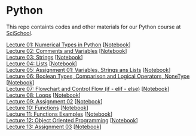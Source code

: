 # Python
This repo containts codes and other materials for our Python course at [SciSchool](https://scischool.ir/).

            
<a href="./Lecture-01-numerical-types-in-python.html">Lecture 01: Numerical Types in Python</a> [<a href="https://github.com/javadebadi/python-course/blob/master/Lecture-01-numerical-types-in-python.ipynb">Notebook</a>]             
<a href="./Lecture-02-comments-variables.html">Lecture 02: Comments and Variables</a> [<a href="https://github.com/javadebadi/python-course/blob/master/Lecture-02-comments-variables.ipynb">Notebook</a>]          
<a href="./Lecture-03-strings.html">Lecture 03: Strings</a> [<a href="https://github.com/javadebadi/python-course/blob/master/Lecture-03-strings.ipynb">Notebook</a>]          
<a href="./Lecture-04-lists.html">Lecture 04: Lists</a> [<a href="https://github.com/javadebadi/python-course/blob/master/Lecture-04-lists.ipynb">Notebook</a>]                  
<a href="./Lecture-05-Assignment-01.html">Lecture 05: Assignment 01: Variables, Strings ans Lists</a> [<a href="https://github.com/javadebadi/python-course/blob/master/Lecture-05-Assignment-01.ipynb">Notebook</a>]                          
<a href="./Lecture-06-boolean-types-and-comparison-logical-operators.html">Lecture 06: Boolean Types, Comparison and Logical Operators, NoneType</a> [<a href="https://github.com/javadebadi/python-course/blob/master/Lecture-06-boolean-types-and-comparison-logical-operators.ipynb">Notebook</a>]                             
<a href="./Lecture-07-flowchart-and-control-flow.html">Lecture 07: Flowchart and Control Flow (if - elif - else)</a> [<a href="https://github.com/javadebadi/python-course/blob/master/Lecture-07-flowchart-and-control-flow.ipynb">Notebook</a>]                   
<a href="./Lecture-08-Loops-in-Python.html">Lecture 08: Loops</a> [<a href="https://github.com/javadebadi/python-course/blob/master/Lecture-08-Loops-in-Python.ipynb">Notebook</a>]                                
<a href="./Lecture-09-Assignment-02.html">Lecture 09: Assignment 02</a> [<a href="https://github.com/javadebadi/python-course/blob/master/Lecture-09-Assignment-02.ipynb">Notebook</a>]                                                           
<a href="./Lecture-10-Functions.html">Lecture 10: Functions</a> [<a href="https://github.com/javadebadi/python-course/blob/master/Lecture-10-Functions.ipynb">Notebook</a>]                                        
<a href="./Lecture-11-Functions-examples.html">Lecture 11: Functions Examples</a> [<a href="https://github.com/javadebadi/python-course/blob/master/Lecture-11-Functions-examples.ipynb">Notebook</a>]             
<a href="./Lecture-12-Object-Oriented-Programming.html">Lecture 12: Object Oriented Programming</a> [<a href="https://github.com/javadebadi/python-course/blob/master/Lecture-12-Object-Oriented-Programming.ipynb">Notebook</a>]             
<a href="./Lecture-13-Assignment-03.html">Lecture 13: Assignment 03</a> [<a href="https://github.com/javadebadi/python-course/blob/master/Lecture-13-Assignment-03.ipynb">Notebook</a>]             


